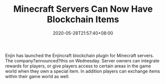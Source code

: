 ﻿---
title: "Minecraft Servers Can Now Have Blockchain Items"
date: 2020-05-28T21:57:40+08:00
lastmod: 2020-05-28T16:45:40+08:00
draft: false
authors: ["Madeline"]
description: "Enjin has launched the Enjincraft blockchain plugin for Minecraft servers. The company?announced?this on Wednesday. Server owners can integrate rewards for players, or give players access to certain areas in the game world when they own a special item. In addition players can exchange items within their game world as well."
featuredImage: "minecraft-servers-can-now-have-blockchain-items.jpg"
tags: ["Virtual World","Play to Earn"]
categories: ["news"]
news: ["Virtual World"]
weight: 
lightgallery: true
pinned: false
recommend: false
recommend1: false
---

Enjin has launched the Enjincraft blockchain plugin for Minecraft servers. The company?announced?this on Wednesday. Server owners can integrate rewards for players, or give players access to certain areas in the game world when they own a special item. In addition players can exchange items within their game world as well.

<!--more-->


